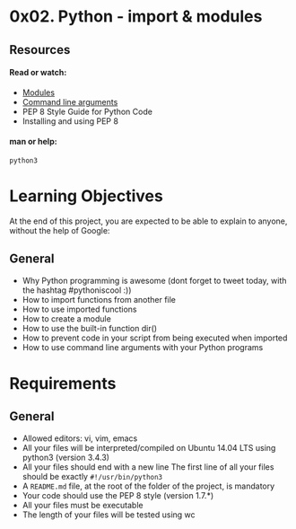 # 0x02. Python - import & modules

## Resources

#### Read or watch:

* [Modules](https://intranet.hbtn.io/rltoken/hYag6ME71pOg2xkjqrLDdg)
* [Command line arguments](https://intranet.hbtn.io/rltoken/CkqNLqqCuYsLbkCIVSKLWA)
* PEP 8  Style Guide for Python Code
* Installing and using PEP 8

#### man or help:
```
python3
```

# Learning Objectives

At the end of this project, you are expected to be able to explain to anyone, without the help of Google:

## General

* Why Python programming is awesome (dont forget to tweet today, with the hashtag #pythoniscool :))
* How to import functions from another file
* How to use imported functions
* How to create a module
* How to use the built-in function dir()
* How to prevent code in your script from being executed when imported
* How to use command line arguments with your Python programs

# Requirements
## General

* Allowed editors: vi, vim, emacs
* All your files will be interpreted/compiled on Ubuntu 14.04 LTS using python3 (version 3.4.3)
* All your files should end with a new line
The first line of all your files should be exactly ``#!/usr/bin/python3``
* A ``README.md`` file, at the root of the folder of the project, is mandatory
* Your code should use the PEP 8 style (version 1.7.*)
* All your files must be executable
* The length of your files will be tested using wc
